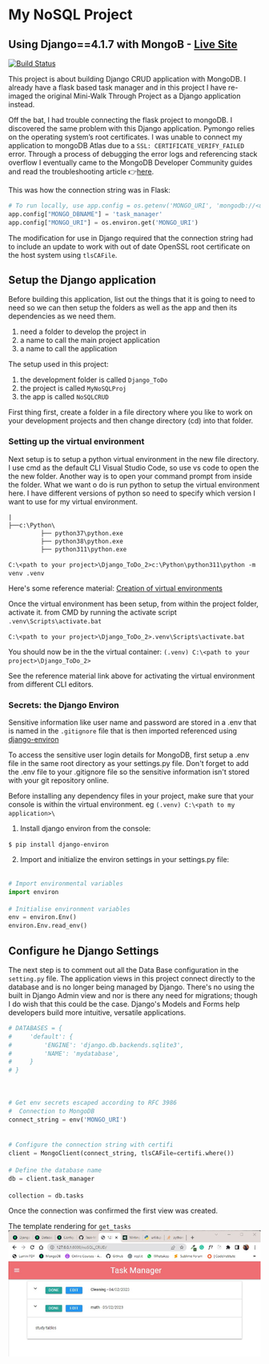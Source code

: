 # My NoSQL Project

## Using Django==4.1.7 with MongoB - [Live Site](https://mongo-django-crud.herokuapp.com/)

[![Build Status](https://app.travis-ci.com/ddeveloper72/MyProjectEnvt.svg?branch=master)](https://app.travis-ci.com/ddeveloper72/MyProjectEnvt)

This project is about building Django CRUD application with MongoDB. I already have a flask based task manager and in this project I have re-imaged the original Mini-Walk Through Project as a Django application instead.

Off the bat, I had trouble connecting the flask project to mongoDB. I discovered the same problem with this Django application. Pymongo relies on the operating system’s root certificates. I was unable to connect my application to mongoDB Atlas due to a `SSL: CERTIFICATE_VERIFY_FAILED` error. Through a process of debugging the error logs and referencing stack overflow I eventually came to the MongoDB Developer Community guides and read the troubleshooting article 👉[here](https://www.mongodb.com/community/forums/t/serverselectiontimeouterror-ssl-certificate-verify-failed-trying-to-understand-the-origin-of-the-problem/115288).

This was how the connection string was in Flask:

```python
# To run locally, use app.config = os.getenv('MONGO_URI', 'mongodb://<username>:<password>@ds155352.mlab.com:55352/task_manager')
app.config["MONGO_DBNAME"] = 'task_manager'
app.config["MONGO_URI"] = os.environ.get('MONGO_URI')
```

The modification for use in Django required that the connection string had to include an update to work with out of date OpenSSL root certificate on the host system using `tlsCAFile`.

## Setup the Django application

Before building this application, list out the things that it is going to need to need so we can then setup the folders as well as the app and then its dependencies as we need them.

1. need a folder to develop the project in
2. a name to call the main project application
3. a name to call the application

The setup used in this project:

1. the development folder is called `Django_ToDo`
2. the project is called `MyNoSQLProj`
3. the app is called `NoSQLCRUD`

First thing first, create a folder in a file directory where you like to work on your development projects and then change directory (cd) into that folder.

### Setting up the virtual environment

Next setup is to setup a python virtual environment in the new file directory. I use cmd as the default CLI Visual Studio Code, so use vs code to open the the new folder. Another way is to open your command prompt from inside the folder. What we want o do is run python to setup the virtual environment here. I have different versions of python so need to specify which version I want to use for my virtual environment.

```
|
├──c:\Python\
         ├── python37\python.exe
         ├── python38\python.exe
         ├── python311\python.exe

```

`C:\<path to your project>\Django_ToDo_2>c:\Python\python311\python -m venv .venv`

Here's some reference material: [Creation of virtual environments](https://docs.python.org/3/library/venv.html)

Once the virtual environment has been setup, from within the project folder, activate it.
from CMD by running the activate script `.venv\Scripts\activate.bat`

`C:\<path to your project>\Django_ToDo_2>.venv\Scripts\activate.bat`

You should now be in the the virtual container:
`(.venv) C:\<path to your project>\Django_ToDo_2>`

See the reference material link above for activating the virtual environment from different CLI editors.

### Secrets: the Django Environ

Sensitive information like user name and password are stored in a .env that is named in the `.gitignore` file that is then imported referenced using [django-environ](https://pypi.org/project/django-environ/)

To access the sensitive user login details for MongoDB, first setup a .env file in the same root directory as your settings.py file. Don't forget to add the .env file to your .gitignore file so the sensitive information isn't stored with your git repository online.

Before installing any dependency files in your project, make sure that your console is within the virtual environment.
eg `(.venv) C:\<path to my application>\`

1. Install django environ from the console:

`$ pip install django-environ`

2. Import and initialize the environ settings in your settings.py file:

```python

# Import environmental variables
import environ

# Initialise environment variables
env = environ.Env()
environ.Env.read_env()

```

## Configure he Django Settings

The next step is to comment out all the Data Base configuration in the `setting.py` file. The application views in this project connect directly to the database and is no longer being managed by Django. There's no using the built in Django Admin view and nor is there any need for migrations; though I do wish that this could be the case. Django's Models and Forms help developers build more intuitive, versatile applications.

```python
# DATABASES = {
#     'default': {
#         'ENGINE': 'django.db.backends.sqlite3',
#         'NAME': 'mydatabase',
#     }
# }

```

```python


# Get env secrets escaped according to RFC 3986
#  Connection to MongoDB
connect_string = env('MONGO_URI')


# Configure the connection string with certifi
client = MongoClient(connect_string, tlsCAFile=certifi.where())

# Define the database name
db = client.task_manager

collection = db.tasks
```

Once the connection was confirmed the first view was created.

The template rendering for `get_tasks`
![Task Manager](https://github.com/ddeveloper72/MyProjectEnvt/blob/master/MyNoSQLProj/static/img/all_tasks.jpg 'Fig 1 showing Task Manager')
